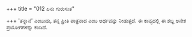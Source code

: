 +++
title = "012 ಏನು ಗುರುಸುತ"

+++
'ತನ್ನಾನೆ' ಎಂಬುದು, ತನ್ನ ಪ್ರೀತಿ ಪಾತ್ರನಾದ ಎಂಬ ಅರ್ಥವನ್ನು ನೀಡುತ್ತದೆ. ಈ ಕಾವ್ಯದಲ್ಲಿ ಈ ಶಬ್ದ ಅನೇಕ ಪ್ರಯೋಗಗಳನ್ನು ಕಂಡಿದೆ.